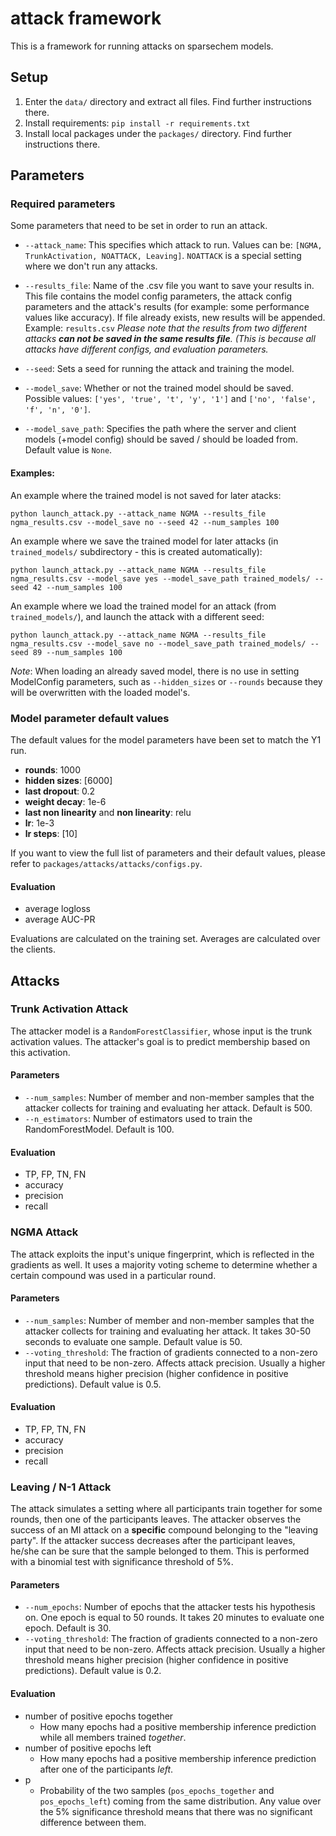 # attack framework
This is a framework for running attacks on sparsechem models.

## Setup
1. Enter the `data/` directory and extract all files.
   Find further instructions there.
2. Install requirements: `pip install -r requirements.txt`
3. Install local packages under the `packages/` directory.
  Find further instructions there.

## Parameters
### Required parameters
Some parameters that need to be set in order to run an attack.

* `--attack_name`: This specifies which attack to run. Values can be: `[NGMA, TrunkActivation, NOATTACK, Leaving]`.
`NOATTACK` is a special setting where we don't run any attacks.
  
* `--results_file`: Name of the .csv file you want to save your results in.
  This file contains the model config parameters, the attack config parameters and the attack's results (for example: some performance values like accuracy).
  If file already exists, new results will be appended. Example: `results.csv`
*Please note that the results from two different attacks **can not be saved in the same results file**.*
  *(This is because all attacks have different configs, and evaluation parameters.*

* `--seed`: Sets a seed for running the attack and training the model.

* `--model_save`: Whether or not the trained model should be saved. Possible values: `['yes', 'true', 't', 'y', '1']` and `['no', 'false', 'f', 'n', '0']`.
* `--model_save_path`: Specifies the path where the server and client models (+model config) should  be saved / should be loaded from. Default value is `None`.

#### Examples:
An example where the trained model is not saved for later atacks:

`python launch_attack.py --attack_name NGMA --results_file ngma_results.csv --model_save no --seed 42 --num_samples 100`

An example where we save the trained model for later attacks (in `trained_models/` subdirectory - this is created automatically):

`python launch_attack.py --attack_name NGMA --results_file ngma_results.csv --model_save yes --model_save_path trained_models/ --seed 42 --num_samples 100`

An example where we load the trained model for an attack (from `trained_models/`), and launch the attack with a different seed:

`python launch_attack.py --attack_name NGMA --results_file ngma_results.csv --model_save no --model_save_path trained_models/ --seed 89 --num_samples 100`

*Note*: When loading an already saved model, there is no use in setting ModelConfig parameters, such as `--hidden_sizes` or `--rounds` because they will be overwritten with the loaded model's.
### Model parameter default values
The default values for the model parameters have been set to match the Y1 run.
* **rounds**: 1000
* **hidden sizes**: [6000]
* **last dropout**: 0.2
* **weight decay**: 1e-6
* **last non linearity** and **non linearity**: relu
* **lr**: 1e-3
* **lr steps**: [10]

If you want to view the full list of parameters and their default values, please refer to `packages/attacks/attacks/configs.py`.

#### Evaluation
- average logloss
- average AUC-PR

Evaluations are calculated on the training set.
Averages are calculated over the clients.

## Attacks
### Trunk Activation Attack
The attacker model is a `RandomForestClassifier`, whose input is the trunk activation values.
The attacker's goal is to predict membership based on this activation.
#### Parameters
* `--num_samples`: Number of member and non-member samples that the attacker collects for training and evaluating her attack.
  Default is 500.
* `--n_estimators`: Number of estimators used to train the RandomForestModel. 
  Default is 100.
#### Evaluation
* TP, FP, TN, FN
* accuracy
* precision
* recall

### NGMA Attack
The attack exploits the input's unique fingerprint, which is reflected in the gradients as well.
It uses a majority voting scheme to determine whether a certain compound was used in a particular round.
#### Parameters
* `--num_samples`: Number of member and non-member samples that the attacker collects for training and evaluating her attack.
  It takes 30-50 seconds to evaluate one sample. Default value is 50.
* `--voting_threshold`: The fraction of gradients connected to a non-zero input that need to be non-zero. Affects attack precision. Usually a higher threshold means higher precision (higher confidence in positive predictions). Default value is 0.5.
#### Evaluation
* TP, FP, TN, FN
* accuracy
* precision
* recall

### Leaving / N-1 Attack
The attack simulates a setting where all participants train together for some rounds, then one of the participants leaves.
The attacker observes the success of an MI attack on a **specific** compound belonging to the "leaving party".
If the attacker success decreases after the participant leaves, he/she can be sure that the sample belonged to them.
This is performed with a binomial test with significance threshold of 5%.
#### Parameters
* `--num_epochs`: Number of epochs that the attacker tests his hypothesis on. 
  One epoch is equal to 50 rounds. It takes 20 minutes to evaluate one epoch. 
  Default is 30.
* `--voting_threshold`: The fraction of gradients connected to a non-zero input that need to be non-zero. Affects attack precision. Usually a higher threshold means higher precision (higher confidence in positive predictions). Default value is 0.2.
#### Evaluation
- number of positive epochs together
  - How many epochs had a positive membership inference prediction while all members trained *together*.
- number of positive epochs left
  - How many epochs had a positive membership inference prediction after one of the participants *left*.
- p
  - Probability of the two samples (`pos_epochs_together` and `pos_epochs_left`) coming from the same distribution.
  Any value over the 5% significance threshold means that there was no significant difference between them.


